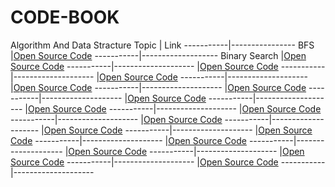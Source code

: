 # CODE-BOOK
Algorithm And Data Stracture
Topic      | Link
-----------|----------------
BFS        |[Open Source Code](https://raw.githubusercontent.com/Aronnok093/CODE-BOOK/master/Algorithm/BFS.cpp)
-----------|-------------------
Binary Search |[Open Source Code](https://raw.githubusercontent.com/Aronnok093/CODE-BOOK/master/Algorithm/BFS.cpp)
-----------|--------------------
           |[Open Source Code](https://raw.githubusercontent.com/Aronnok093/CODE-BOOK/master/Algorithm/BFS.cpp)
-----------|-------------------- 
           |[Open Source Code](https://raw.githubusercontent.com/Aronnok093/CODE-BOOK/master/Algorithm/BFS.cpp)
-----------|-------------------- 
           |[Open Source Code](https://raw.githubusercontent.com/Aronnok093/CODE-BOOK/master/Algorithm/BFS.cpp)
-----------|-------------------- 
           |[Open Source Code](https://raw.githubusercontent.com/Aronnok093/CODE-BOOK/master/Algorithm/BFS.cpp)
-----------|-------------------- 
           |[Open Source Code](https://raw.githubusercontent.com/Aronnok093/CODE-BOOK/master/Algorithm/BFS.cpp)
-----------|-------------------- 
           |[Open Source Code](https://raw.githubusercontent.com/Aronnok093/CODE-BOOK/master/Algorithm/BFS.cpp)
-----------|-------------------- 
           |[Open Source Code](https://raw.githubusercontent.com/Aronnok093/CODE-BOOK/master/Algorithm/BFS.cpp)
-----------|-------------------- 
           |[Open Source Code](https://raw.githubusercontent.com/Aronnok093/CODE-BOOK/master/Algorithm/BFS.cpp)
-----------|-------------------- 
           |[Open Source Code](https://raw.githubusercontent.com/Aronnok093/CODE-BOOK/master/Algorithm/BFS.cpp)
-----------|-------------------- 
           |[Open Source Code](https://raw.githubusercontent.com/Aronnok093/CODE-BOOK/master/Algorithm/BFS.cpp)
-----------|-------------------- 
           |[Open Source Code](https://raw.githubusercontent.com/Aronnok093/CODE-BOOK/master/Algorithm/BFS.cpp)
-----------|-------------------- 
           |[Open Source Code](https://raw.githubusercontent.com/Aronnok093/CODE-BOOK/master/Algorithm/BFS.cpp)
-----------|-------------------- 
           |[Open Source Code](https://raw.githubusercontent.com/Aronnok093/CODE-BOOK/master/Algorithm/BFS.cpp)
-----------|-------------------- 
           |[Open Source Code](https://raw.githubusercontent.com/Aronnok093/CODE-BOOK/master/Algorithm/BFS.cpp)
-----------|-------------------- 

           
